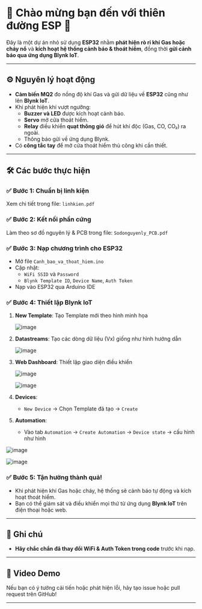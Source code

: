 # 🌟 Chào mừng bạn đến với thiên đường ESP 🌟

Đây là một dự án nhỏ sử dụng **ESP32** nhằm **phát hiện rò rỉ khí Gas hoặc cháy nổ** và **kích hoạt hệ thống cảnh báo & thoát hiểm**, đồng thời **gửi cảnh báo qua ứng dụng Blynk IoT**.

---

## ⚙️ Nguyên lý hoạt động

- **Cảm biến MQ2** đo nồng độ khí Gas và gửi dữ liệu về **ESP32** cũng như lên **Blynk IoT**.
- Khi phát hiện khí vượt ngưỡng:
  - **Buzzer và LED** được kích hoạt cảnh báo.
  - **Servo** mở cửa thoát hiểm.
  - **Relay** điều khiển **quạt thông gió** để hút khí độc (Gas, CO, CO₂) ra ngoài.
  - Thông báo gửi về ứng dụng Blynk.
- Có **công tắc tay** để mở cửa thoát hiểm thủ công khi cần thiết.

---

## 🛠️ Các bước thực hiện

### ✅ Bước 1: Chuẩn bị linh kiện
Xem chi tiết trong file: `linhkien.pdf`

### ✅ Bước 2: Kết nối phần cứng
Làm theo sơ đồ nguyên lý & PCB trong file: `Sodonguyenly_PCB.pdf`

### ✅ Bước 3: Nạp chương trình cho ESP32
- Mở file `Canh_bao_va_thoat_hiem.ino`
- Cập nhật:
  - `WiFi SSID` và `Password`
  - `Blynk Template ID`, `Device Name`, `Auth Token`
- Nạp vào ESP32 qua Arduino IDE

### ✅ Bước 4: Thiết lập Blynk IoT

1. **New Template**: Tạo Template mới theo hình minh họa
   
   ![image](https://github.com/user-attachments/assets/297d1e0b-53da-456b-8ff5-e7e6e7f1bb9b)

3. **Datastreams**: Tạo các dòng dữ liệu (Vx) giống như hình hướng dẫn

   ![image](https://github.com/user-attachments/assets/625943b9-8f4c-4088-9cec-870dcbb3423a)

5. **Web Dashboard**: Thiết lập giao diện điều khiển

   ![image](https://github.com/user-attachments/assets/785aa85a-8301-433e-b932-60d86c44c858)

   ![image](https://github.com/user-attachments/assets/99bba294-bf20-4027-9344-f87c8109bae3)

7. **Devices**: 
   - `New Device` → Chọn Template đã tạo → `Create`
8. **Automation**:
   - Vào tab `Automation` → `Create Automation` → `Device state` → cấu hình như hình

  ![image](https://github.com/user-attachments/assets/cfccc6f2-abfb-4194-9ec9-17110b6c6728)
  
  ![image](https://github.com/user-attachments/assets/44797f6e-52cb-432e-92db-96cf3bb03130)

### ✅ Bước 5: Tận hưởng thành quả!
- Khi phát hiện khí Gas hoặc cháy, hệ thống sẽ cảnh báo tự động và kích hoạt thoát hiểm.
- Bạn có thể giám sát và điều khiển mọi thứ từ ứng dụng **Blynk IoT** trên điện thoại hoặc web.

---

## 📎 Ghi chú

- **Hãy chắc chắn đã thay đổi WiFi & Auth Token trong code** trước khi nạp.

---

## 🎥 Video Demo

Nếu bạn có ý tưởng cải tiến hoặc phát hiện lỗi, hãy tạo issue hoặc pull request trên GitHub!

---

